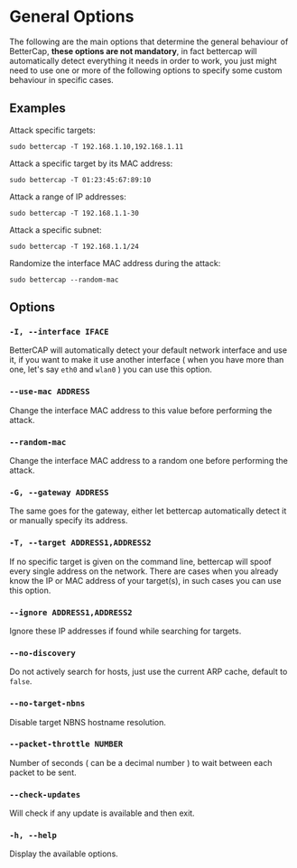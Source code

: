 General Options
============

The following are the main options that determine the general behaviour of BetterCap, **these options are not mandatory**, in fact bettercap will automatically detect everything it needs in order to work, you just might need to use one or more of the following options to specify some custom behaviour in specific cases.

## Examples

Attack specific targets:

`sudo bettercap -T 192.168.1.10,192.168.1.11`

Attack a specific target by its MAC address:

`sudo bettercap -T 01:23:45:67:89:10`

Attack a range of IP addresses:

`sudo bettercap -T 192.168.1.1-30`

Attack a specific subnet:

`sudo bettercap -T 192.168.1.1/24`

Randomize the interface MAC address during the attack:

`sudo bettercap --random-mac`

## Options

### `-I, --interface IFACE`

BetterCAP will automatically detect your default network interface and use it, if you want to make it use another interface ( when you have more than one, let's say `eth0` and `wlan0` ) you can use this option.

### `--use-mac ADDRESS`

Change the interface MAC address to this value before performing the attack.

### `--random-mac`

Change the interface MAC address to a random one before performing the attack.

### `-G, --gateway ADDRESS`

The same goes for the gateway, either let bettercap automatically detect it or manually specify its address.

### `-T, --target ADDRESS1,ADDRESS2`

If no specific target is given on the command line, bettercap will spoof every single address on the network. There are cases when you already know the IP or MAC address of your target(s), in such cases you can use this option.

### `--ignore ADDRESS1,ADDRESS2`

Ignore these IP addresses if found while searching for targets.

### `--no-discovery`

Do not actively search for hosts, just use the current ARP cache, default to `false`.

### `--no-target-nbns`

Disable target NBNS hostname resolution.

### `--packet-throttle NUMBER`

Number of seconds ( can be a decimal number ) to wait between each packet to be sent.

### `--check-updates`

Will check if any update is available and then exit.

### `-h, --help`

Display the available options.

